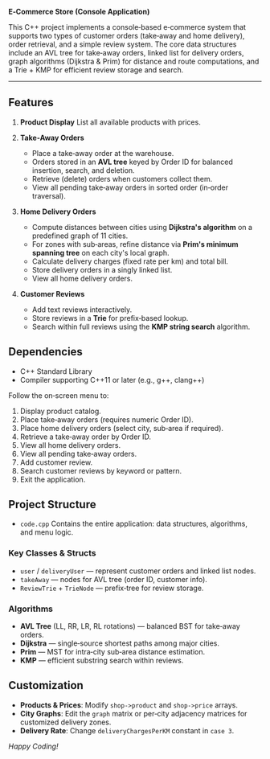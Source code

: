 **E‑Commerce Store (Console Application)**

This C++ project implements a console‑based e‑commerce system that supports two types of customer orders (take‑away and home delivery), order retrieval, and a simple review system. The core data structures include an AVL tree for take‑away orders, linked list for delivery orders, graph algorithms (Dijkstra & Prim) for distance and route computations, and a Trie + KMP for efficient review storage and search.

---

## Features

1. **Product Display**
   List all available products with prices.

2. **Take‑Away Orders**

   * Place a take‑away order at the warehouse.
   * Orders stored in an **AVL tree** keyed by Order ID for balanced insertion, search, and deletion.
   * Retrieve (delete) orders when customers collect them.
   * View all pending take‑away orders in sorted order (in‑order traversal).

3. **Home Delivery Orders**

   * Compute distances between cities using **Dijkstra's algorithm** on a predefined graph of 11 cities.
   * For zones with sub‑areas, refine distance via **Prim's minimum spanning tree** on each city's local graph.
   * Calculate delivery charges (fixed rate per km) and total bill.
   * Store delivery orders in a singly linked list.
   * View all home delivery orders.

4. **Customer Reviews**

   * Add text reviews interactively.
   * Store reviews in a **Trie** for prefix‑based lookup.
   * Search within full reviews using the **KMP string search** algorithm.

## Dependencies

* C++ Standard Library
* Compiler supporting C++11 or later (e.g., g++, clang++)


Follow the on‑screen menu to:

1. Display product catalog.
2. Place take‑away orders (requires numeric Order ID).
3. Place home delivery orders (select city, sub‑area if required).
4. Retrieve a take‑away order by Order ID.
5. View all home delivery orders.
6. View all pending take‑away orders.
7. Add customer review.
8. Search customer reviews by keyword or pattern.
9. Exit the application.

## Project Structure

* `code.cpp`
  Contains the entire application: data structures, algorithms, and menu logic.

### Key Classes & Structs

* `user` / `deliveryUser` — represent customer orders and linked list nodes.
* `takeAway` — nodes for AVL tree (order ID, customer info).
* `ReviewTrie` + `TrieNode` — prefix‑tree for review storage.

### Algorithms

* **AVL Tree** (LL, RR, LR, RL rotations) — balanced BST for take‑away orders.
* **Dijkstra** — single‑source shortest paths among major cities.
* **Prim** — MST for intra‑city sub‑area distance estimation.
* **KMP** — efficient substring search within reviews.

## Customization

* **Products & Prices**: Modify `shop->product` and `shop->price` arrays.
* **City Graphs**: Edit the `graph` matrix or per‑city adjacency matrices for customized delivery zones.
* **Delivery Rate**: Change `deliveryChargesPerKM` constant in `case 3`.



*Happy Coding!*
